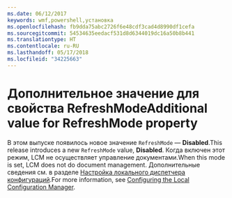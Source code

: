 ```yaml
---
ms.date: 06/12/2017
keywords: wmf,powershell,установка
ms.openlocfilehash: fb9dda75abc2726f6e48cdf3cad4d8990df1cefa
ms.sourcegitcommit: 54534635eedacf531d8d6344019dc16a50b8b441
ms.translationtype: HT
ms.contentlocale: ru-RU
ms.lasthandoff: 05/17/2018
ms.locfileid: "34225663"
---
```

# <a name="additional-value-for-refreshmode-property"></a><span data-ttu-id="864d2-102">Дополнительное значение для свойства RefreshMode</span><span class="sxs-lookup"><span data-stu-id="864d2-102">Additional value for RefreshMode property</span></span>

<span data-ttu-id="864d2-103">В этом выпуске появилось новое значение `RefreshMode` — **Disabled**.</span><span class="sxs-lookup"><span data-stu-id="864d2-103">This release introduces a new `RefreshMode` value, **Disabled**.</span></span> <span data-ttu-id="864d2-104">Когда включен этот режим, LCM не осуществляет управление документами.</span><span class="sxs-lookup"><span data-stu-id="864d2-104">When this mode is set, LCM does not do document management.</span></span> <span data-ttu-id="864d2-105">Дополнительные сведения см. в разделе [Настройка локального диспетчера конфигураций](https://msdn.microsoft.com/powershell/dsc/metaconfig).</span><span class="sxs-lookup"><span data-stu-id="864d2-105">For more information, see [Configuring the Local Configuration Manager](https://msdn.microsoft.com/powershell/dsc/metaconfig).</span></span>
